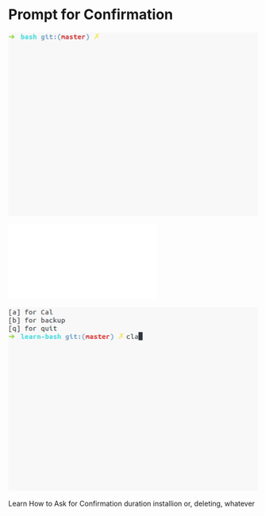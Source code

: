 # Prompt for Confirmation

![image](./clean.gif)

![image](./cc.sh)

![image](./menu.gif)


Learn How to Ask for Confirmation  duration installion or, deleting, whatever
